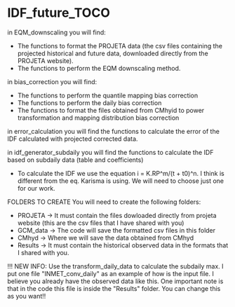 # IDF_future_TOCO

in EQM_downscaling you will find:
- The functions to format the PROJETA data (the csv files containing the projected historical and future data, downloaded directly from the PROJETA website).
- The functions to perform the EQM downscaling method.

in bias_correction you will find:
- The functions to perform the quantile mapping bias correction
- The functions to perform the daily bias correction
- The functions to format the files obtained from CMhyid to power transformation and mapping distribution bias correction

in error_calculation you will find the functions to calculate the error of the IDF calculated with projected corrected data.

in idf_generator_subdaily you will find the functions to calculate the IDF based on subdaily data (table and coefficients)
- To calculate the IDF we use the equation i = K.RP^m/(t + t0)^n. I think is different from the eq. Karisma is using. We will need to choose just one for our work.

FOLDERS TO CREATE
You will need to create the following folders:
- PROJETA -> It must contain the files dowloaded directly from projeta website (this are the csv files that I have shared with you)
- GCM_data -> The code will save the formatted csv files in this folder
- CMhyd -> Where we will save the data obtained from CMhyd
- Results -> It must contain the historical observed data in the formats that I shared with you.



!!! NEW INFO:
Use the transform_daily_data to calculate the subdaily max.
I put one file "INMET_conv_daily" as an example of how is the input file. I believe you already have the observed data like this. One important note is that in the code this file is inside the "Results" folder. You can change this as you want!!

